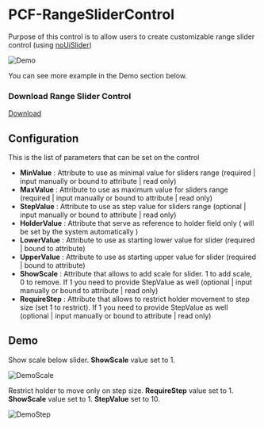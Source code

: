 # PCF-RangeSliderControl

Purpose of this control is to allow users to create customizable range slider control (using [noUiSlider](https://refreshless.com/nouislider/))

![Demo](https://github.com/OOlashyn/PCF-RangeSliderControl/blob/master/Screenshots/demo-v1.gif?raw=true)

You can see more example in the Demo section below.

### Download Range Slider Control

[Download](https://github.com/OOlashyn/PCF-RangeSliderControl/releases)

## Configuration

This is the list of parameters that can be set on the control

* **MinValue** : Attribute to use as minimal value for sliders range (required | input manually or bound to attribute | read only)
* **MaxValue** : Attribute to use as maximum value for sliders range (required | input manually or bound to attribute | read only)
* **StepValue** : Attribute to use as step value for sliders range (optional | input manually or bound to attribute | read only)
* **HolderValue** : Attribute that serve as reference to holder field only ( will be set by the system automatically )
* **LowerValue** : Attribute to use as starting lower value for slider (required | bound to attribute)
* **UpperValue** : Attribute to use as starting upper value for slider (required | bound to attribute)
* **ShowScale** : Attribute that allows to add scale for slider. 1 to add scale, 0 to remove. If 1 you need to provide StepValue as well (optional | input manually or bound to attribute | read only)
* **RequireStep** : Attribute that allows to restrict holder movement to step size (set 1 to restrict). If 1 you need to provide StepValue as well (optional | input manually or bound to attribute | read only)

## Demo

Show scale below slider. **ShowScale** value set to 1.

![DemoScale](https://github.com/OOlashyn/PCF-RangeSliderControl/blob/master/Screenshots/demo-scale-v1.gif?raw=true)

Restrict holder to move only on step size.  **RequireStep** value set to 1. **ShowScale** value set to 1. **StepValue** set to 10.

![DemoStep](https://github.com/OOlashyn/PCF-RangeSliderControl/blob/master/Screenshots/demo-step-v1.gif?raw=true)
